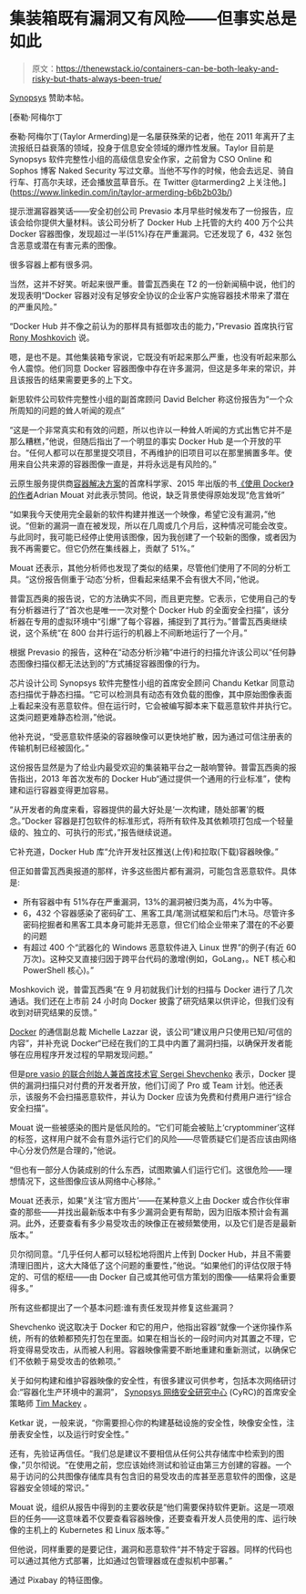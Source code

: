 # 集装箱既有漏洞又有风险——但事实总是如此

> 原文：<https://thenewstack.io/containers-can-be-both-leaky-and-risky-but-thats-always-been-true/>

[Synopsys](https://www.synopsys.com/software-integrity.html) 赞助本帖。

 [泰勒·阿梅尔丁

泰勒·阿梅尔丁(Taylor Armerding)是一名屡获殊荣的记者，他在 2011 年离开了主流报纸日益衰落的领域，投身于信息安全领域的爆炸性发展。Taylor 目前是 Synopsys 软件完整性小组的高级信息安全作家，之前曾为 CSO Online 和 Sophos 博客 Naked Security 写过文章。当他不写作的时候，他会去远足、骑自行车、打高尔夫球，还会播放蓝草音乐。在 Twitter @tarmerding2 上关注他。](https://www.linkedin.com/in/taylor-armerding-b6b2b03b/) 

提示泄漏容器笑话——安全初创公司 Prevasio 本月早些时候发布了一份报告，应该会给你提供大量材料。该公司分析了 Docker Hub 上托管的大约 400 万个公共 Docker 容器图像，发现超过一半(51%)存在严重漏洞。它还发现了 6，432 张包含恶意或潜在有害元素的图像。

很多容器上都有很多洞。

当然，这并不好笑。听起来很严重。普雷瓦西奥在 T2 的一份新闻稿中说，他们的发现表明“Docker 容器对没有足够安全协议的企业客户实施容器技术带来了潜在的严重风险。”

“Docker Hub 并不像之前认为的那样具有抵御攻击的能力，”Prevasio 首席执行官 [Rony Moshkovich](https://www.linkedin.com/in/ronym) 说。

嗯，是也不是。其他集装箱专家说，它既没有听起来那么严重，也没有听起来那么令人震惊。他们同意 Docker 容器图像中存在许多漏洞，但这是多年来的常识，并且该报告的结果需要更多的上下文。

新思软件公司软件完整性小组的副首席顾问 David Belcher 称这份报告为“一个众所周知的问题的耸人听闻的观点”

“这是一个非常真实和有效的问题，所以也许以一种耸人听闻的方式出售它并不是那么糟糕，”他说，但随后指出了一个明显的事实 Docker Hub 是一个开放的平台。“任何人都可以在那里提交项目，不再维护的旧项目可以在那里搁置多年。使用来自公共来源的容器图像一直是，并将永远是有风险的。”

云原生服务提供商[容器解决方案](https://www.container-solutions.com/)的首席科学家、2015 年出版的书[《使用 Docker》的作者](https://www.oreilly.com/library/view/using-docker/9781491915752/)Adrian Mouat 对此表示赞同。他说，缺乏背景使得原始发现“危言耸听”

“如果我今天使用完全最新的软件构建并推送一个映像，希望它没有漏洞，”他说。“但新的漏洞一直在被发现，所以在几周或几个月后，这种情况可能会改变。与此同时，我可能已经停止使用该图像，因为我创建了一个较新的图像，或者因为我不再需要它。但它仍然在集线器上，贡献了 51%。”

Mouat 还表示，其他分析师也发现了类似的结果，尽管他们使用了不同的分析工具。“这份报告侧重于‘动态’分析，但看起来结果不会有很大不同，”他说。

普雷瓦西奥的报告说，它的方法确实不同，而且更完整。它表示，它使用自己的专有分析器进行了“首次也是唯一一次对整个 Docker Hub 的全面安全扫描”，该分析器在专用的虚拟环境中“引爆”了每个容器，捕捉到了其行为。”普雷瓦西奥继续说，这个系统“在 800 台并行运行的机器上不间断地运行了一个月。”

根据 Prevasio 的报告，这种在“动态分析沙箱”中进行的扫描允许该公司以“任何静态图像扫描仪都无法达到的”方式捕捉容器图像的行为。

芯片设计公司 Synopsys 软件完整性小组的首席安全顾问 Chandu Ketkar 同意动态扫描优于静态扫描。“它可以检测具有动态有效负载的图像，其中原始图像表面上看起来没有恶意软件。但在运行时，它会被编写脚本来下载恶意软件并执行它。这类问题更难静态检测，”他说。

他补充说，“受恶意软件感染的容器映像可以更快地扩散，因为通过可信注册表的传输机制已经被固化。”

这份报告显然是为了给业内最受欢迎的集装箱平台之一敲响警钟。普雷瓦西奥的报告指出，2013 年首次发布的 Docker Hub“通过提供一个通用的行业标准”，使构建和运行容器变得更加容易。

“从开发者的角度来看，容器提供的最大好处是‘一次构建，随处部署’的概念。”Docker 容器是打包软件的标准形式，将所有软件及其依赖项打包成一个轻量级的、独立的、可执行的形式，”报告继续说道。

它补充道，Docker Hub 库“允许开发社区推送(上传)和拉取(下载)容器映像。”

但正如普雷瓦西奥报道的那样，许多这些图片都有漏洞，可能包含恶意软件。具体是:

*   所有容器中有 51%存在严重漏洞，13%的漏洞被归类为高，4%为中等。
*   6，432 个容器感染了密码矿工、黑客工具/笔测试框架和后门木马。尽管许多密码挖掘者和黑客工具本身可能并无恶意，但它们给企业带来了潜在的不必要的问题
*   有超过 400 个“武器化的 Windows 恶意软件进入 Linux 世界”的例子(有近 60 万次)。这种交叉直接归因于跨平台代码的激增(例如，GoLang，。NET 核心和 PowerShell 核心)。”

Moshkovich 说，普雷瓦西奥“在 9 月初就我们计划的扫描与 Docker 进行了几次通话。我们还在上市前 24 小时向 Docker 披露了研究结果以供评论，但我们没有收到对研究结果的反馈。”

[Docker](https://www.docker.com/) 的通信副总裁 Michelle Lazzar 说，该公司“建议用户只使用已知/可信的内容”，并补充说 Docker“已经在我们的工具中内置了漏洞扫描，以确保开发者能够在应用程序开发过程的早期发现问题。”

但是[pre vasio 的联合创始人兼首席技术官 Sergei Shevchenko](https://www.linkedin.com/in/sergei-shevchenko) 表示，Docker 提供的漏洞扫描只对付费的开发者开放，他们订阅了 Pro 或 Team 计划。他还表示，该服务不会扫描恶意软件，并认为 Docker 应该为免费和付费用户进行“综合安全扫描”。

Mouat 说一些被感染的图片是低风险的。“它们可能会被贴上‘cryptomminer’这样的标签，这样用户就不会有意外运行它们的风险——尽管质疑它们是否应该由网络中心分发仍然是合理的，”他说。

“但也有一部分人伪装成别的什么东西，试图欺骗人们运行它们。这很危险——理想情况下，这些图像应该从网络中心移除。”

Mouat 还表示，如果“关注‘官方图片’——在某种意义上由 Docker 或合作伙伴审查的那些——并找出最新版本中有多少漏洞会更有帮助，因为旧版本预计会有漏洞。此外，还要查看有多少易受攻击的映像正在被频繁使用，以及它们是否是最新版本。”

贝尔彻同意。“几乎任何人都可以轻松地将图片上传到 Docker Hub，并且不需要清理旧图片，这大大降低了这个问题的重要性，”他说。“如果他们的评估仅限于特定的、可信的枢纽——由 Docker 自己或其他可信方策划的图像——结果将会重要得多。”

所有这些都提出了一个基本问题:谁有责任发现并修复这些漏洞？

Shevchenko 说这取决于 Docker 和它的用户，他指出容器“就像一个迷你操作系统，所有的依赖都预先打包在里面。如果在相当长的一段时间内对其置之不理，它将变得易受攻击，从而被人利用。容器映像需要不断地重建和重新测试，以确保它们不依赖于易受攻击的依赖项。”

关于如何构建和维护容器映像的安全性，有很多建议可供参考，包括本次网络研讨会:“容器化生产环境中的漏洞”， [Synopsys 网络安全研究中心](https://www.synopsys.com/software-integrity/cybersecurity-research-center.html) (CyRC)的首席安全策略师 [Tim Mackey](https://www.linkedin.com/in/mackeytim/) 。

Ketkar 说，一般来说，“你需要担心你的构建基础设施的安全性，映像安全性，注册表安全性，以及运行时安全性。”

还有，先验证再信任。“我们总是建议不要相信从任何公共存储库中检索到的图像，”贝尔彻说。“在使用之前，您应该始终测试和验证由第三方创建的容器。一个易于访问的公共图像存储库具有包含旧的易受攻击的库甚至恶意软件的图像，这是容器安全领域的常识。”

Mouat 说，组织从报告中得到的主要收获是“他们需要保持软件更新。这是一项艰巨的任务——这意味着不仅要查看容器映像，还要查看开发人员使用的库、运行映像的主机上的 Kubernetes 和 Linux 版本等。”

但他说，同样重要的是要记住，漏洞和恶意软件“并不特定于容器。同样的代码也可以通过其他方式部署，比如通过包管理器或在虚拟机中部署。”

通过 Pixabay 的特征图像。

<svg xmlns:xlink="http://www.w3.org/1999/xlink" viewBox="0 0 68 31" version="1.1"><title>Group</title> <desc>Created with Sketch.</desc></svg>